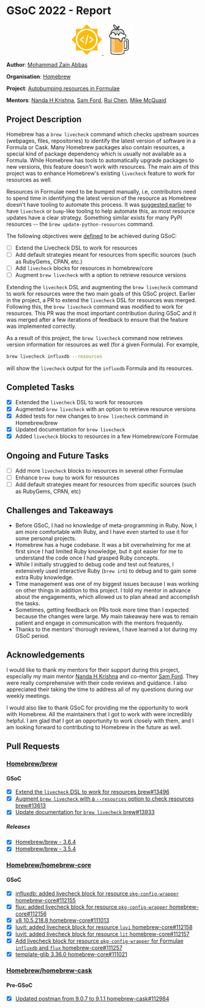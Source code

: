 # GSoC 2022 - Report

<div align="center">
  <a href="https://summerofcode.withgoogle.com" rel="nofollow">
    <img src="assets/GSoC.png" alt="GSoC" width="80" style="max-width: 100%;">
  </a>
  <a href="https://github.com/Homebrew">
    <img src="assets/Homebrew.png" alt="Homebrew" width="80" style="max-width: 100%;">
  </a>
</div>

__Author__: [Mohammad Zain Abbas](https://github.com/mohammadzainabbas)

__Organisation__: [Homebrew](https://github.com/Homebrew)

__Project__: [Autobumping resources in Formulae](https://github.com/Homebrew/gsoc/issues/49)

__Mentors__: [Nanda H Krishna](https://github.com/nandahkrishna), [Sam Ford](https://github.com/samford), [Rui Chen](https://github.com/chenrui333), [Mike McQuaid](https://github.com/MikeMcQuaid)

## Project Description

Homebrew has a `brew livecheck` command which checks upstream sources (webpages, files, repositories) to identify the latest version of software in a Formula or Cask. Many Homebrew packages also contain resources, a special kind of package dependency which is usually not available as a Formula. While Homebrew has tools to automatically upgrade packages to new versions, this feature doesn't work with resources. The main aim of this project was to enhance Homebrew's existing `livecheck` feature to work for resources as well.

Resources in Formulae need to be bumped manually, i.e, contributors need to spend time in identifying the latest version of the resource as Homebrew doesn't have tooling to automate this process. It was [suggested earlier](https://github.com/Homebrew/gsoc/issues/49#issue-1124437013) to have `livecheck` or `bump`-like tooling to help automate this, as most resource updates have a clear strategy. Something similar exists for many PyPI resources -- the `brew update-python-resources` command. 

The following objectives were [defined](https://github.com/Homebrew/gsoc/issues/49#issuecomment-1040520006) to be achieved during GSoC:

- [ ] Extend the Livecheck DSL to work for resources
- [ ] Add default strategies meant for resources from specific sources (such as RubyGems, CPAN, etc.)
- [ ] Add `livecheck` blocks for resources in homebrew/core
- [ ] Augment `brew livecheck` with a option to retrieve resource versions

Extending the `livecheck` DSL and augmenting the `brew livecheck` command to work for resources were the two main goals of this GSoC project. Earlier in the project, a PR to extend the `livecheck` DSL for resources was merged. Following this, the `brew livecheck` command was modified to work for resources. This PR was the most important contribution during GSoC and it was merged after a few iterations of feedback to ensure that the feature was implemented correctly.

As a result of this project, the `brew livecheck` command now retrieves version information for resources as well (for a given Formula). For example,

```bash
brew livecheck influxdb --resources
```

will show the `livecheck` output for the `influxdb` Formula and its resources.

## Completed Tasks

- [x] Extended the `livecheck` DSL to work for resources
- [x] Augmented `brew livecheck` with an option to retrieve resource versions
- [x] Added tests for new changes to `brew livecheck` command in Homebrew/brew
- [x] Updated documentation for `brew livecheck`
- [x] Added `livecheck` blocks to resources in a few Homebrew/core Formulae

## Ongoing and Future Tasks

- [ ] Add more `livecheck` blocks to resources in several other Formulae
- [ ] Enhance `brew bump` to work for resources
- [ ] Add default strategies meant for resources from specific sources (such as RubyGems, CPAN, etc)

## Challenges and Takeaways

* Before GSoC, I had no knowledge of meta-programming in Ruby. Now, I am more comfortable with Ruby, and I have even started to use it for some personal projects.
* Homebrew has a huge codebase. It was a bit overwhelming for me at first since I had limited Ruby knowledge, but it got easier for me to understand the code once I had grasped Ruby concepts.
* While I initially struggled to debug code and test out features, I extensively used interactive Ruby (`brew irb`) to debug and to gain some extra Ruby knowledge.
* Time management was one of my biggest issues because I was working on other things in addition to this project. I told my mentor in advance about the engagements, which allowed us to plan ahead and accomplish the tasks.
* Sometimes, getting feedback on PRs took more time than I expected because the changes were large. My main takeaway here was to remain patient and engage in communication with the mentors frequently. 
* Thanks to the mentors' thorough reviews, I have learned a lot during my GSoC period.

## Acknowledgements

I would like to thank my mentors for their support during this project, especially my main mentor [Nanda H Krishna](https://github.com/nandahkrishna) and co-mentor [Sam Ford](https://github.com/samford). They were really comprehensive with their code reviews and guidance. I also appreciated their taking the time to address all of my questions during our weekly meetings.

I would also like to thank GSoC for providing me the opportunity to work with Homebrew. All the maintainers that I got to work with were incredibly helpful. I am glad that I got an opportunity to work closely with them, and I am looking forward to contributing to Homebrew in the future as well.

## Pull Requests

### [Homebrew/brew](https://github.com/Homebrew/brew)

#### GSoC

- [x] [Extend the `livecheck` DSL to work for resources brew#13496](https://github.com/Homebrew/brew/pull/13496)
- [x] [Augment `brew livecheck` with a `--resources` option to check resources brew#13613](https://github.com/Homebrew/brew/pull/13613)
- [x] [Update documentation for `brew livecheck` brew#13933](https://github.com/Homebrew/brew/pull/13933)

##### Releases

- [x] [Homebrew/brew - 3.6.4](https://github.com/Homebrew/brew/releases/tag/3.6.4)
- [x] [Homebrew/brew - 3.5.4](https://github.com/Homebrew/brew/releases/tag/3.5.4)

### [Homebrew/homebrew-core](https://github.com/Homebrew/homebrew-core)

#### GSoC

- [x] [influxdb: added livecheck block for resource `pkg-config-wrapper` homebrew-core#112155](https://github.com/Homebrew/homebrew-core/pull/112155)
- [x] [flux: added livecheck block for resource `pkg-config-wrapper` homebrew-core#112156](https://github.com/Homebrew/homebrew-core/pull/112156)
- [x] [v8 10.5.218.8 homebrew-core#111013](https://github.com/Homebrew/homebrew-core/pull/111013)
- [x] [luvit: added livecheck block for resource `luvi` homebrew-core#112158](https://github.com/Homebrew/homebrew-core/pull/112158)
- [x] [luvit: added livecheck block for resource `lit` homebrew-core#112157](https://github.com/Homebrew/homebrew-core/pull/112157)
- [x] [Add livecheck block for resource `pkg-config-wrapper` for Formulae `influxdb` and `flux` homebrew-core#111257](https://github.com/Homebrew/homebrew-core/pull/111257)
- [x] [template-glib 3.36.0 homebrew-core#111021](https://github.com/Homebrew/homebrew-core/pull/111021)

### [Homebrew/homebrew-cask](https://github.com/Homebrew/homebrew-cask)

#### Pre-GSoC

- [x] [Updated postman from 9.0.7 to 9.1.1 homebrew-cask#112984](https://github.com/Homebrew/homebrew-cask/pull/112984)

#
